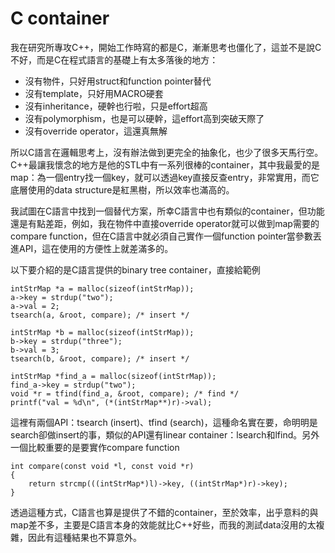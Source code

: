 # C container

我在研究所專攻C++，開始工作時寫的都是C，漸漸思考也僵化了，這並不是說C不好，而是C在程式語言的基礎上有太多落後的地方：
 
- 沒有物件，只好用struct和function pointer替代
- 沒有template，只好用MACRO硬套
- 沒有inheritance，硬幹也行啦，只是effort超高
- 沒有polymorphism，也是可以硬幹，這effort高到突破天際了
- 沒有override operator，這還真無解
 

所以C語言在邏輯思考上，沒有辦法做到更完全的抽象化，也少了很多天馬行空。C++最讓我懷念的地方是他的STL中有一系列很棒的container，其中我最愛的是map：為一個entry找一個key，就可以透過key直接反查entry，非常實用，而它底層使用的data structure是紅黑樹，所以效率也滿高的。
 
我試圖在C語言中找到一個替代方案，所幸C語言中也有類似的container，但功能還是有點差距，例如，我在物件中直接override operator就可以做到map需要的compare function，但在C語言中就必須自己實作一個function pointer當參數丟進API，這在使用的方便性上就差滿多的。
 
以下要介紹的是C語言提供的binary tree container，直接給範例
```
intStrMap *a = malloc(sizeof(intStrMap));
a->key = strdup("two");
a->val = 2;
tsearch(a, &root, compare); /* insert */

intStrMap *b = malloc(sizeof(intStrMap));
b->key = strdup("three");
b->val = 3;
tsearch(b, &root, compare); /* insert */

intStrMap *find_a = malloc(sizeof(intStrMap));
find_a->key = strdup("two");
void *r = tfind(find_a, &root, compare); /* find */
printf("val = %d\n", (*(intStrMap**)r)->val);
```
這裡有兩個API：tsearch (insert)、tfind (search)，這種命名實在要，命明明是search卻做insert的事，類似的API還有linear container：lsearch和lfind。另外一個比較重要的是要實作compare function
```
int compare(const void *l, const void *r)
{
	return strcmp(((intStrMap*)l)->key, ((intStrMap*)r)->key);
}
```
透過這種方式，C語言也算是提供了不錯的container，至於效率，出乎意料的與map差不多，主要是C語言本身的效能就比C++好些，而我的測試data沒用的太複雜，因此有這種結果也不算意外。




